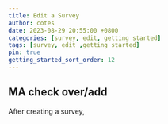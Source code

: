 ```yaml
---
title: Edit a Survey
author: cotes
date: 2023-08-29 20:55:00 +0800
categories: [survey, edit, getting started]
tags: [survey, edit ,getting started]
pin: true
getting_started_sort_order: 12
---
```


## MA check over/add

After creating a survey, 
